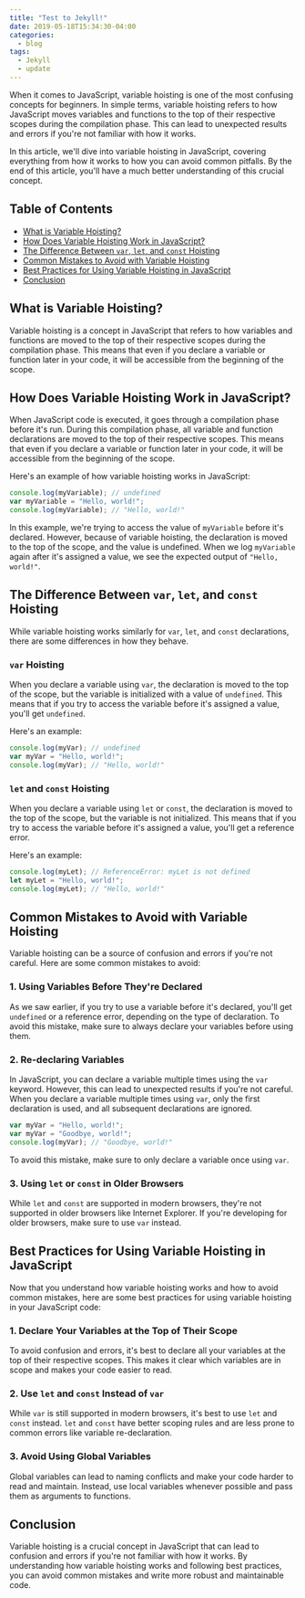 ```yaml
---
title: "Test to Jekyll!"
date: 2019-05-18T15:34:30-04:00
categories:
  - blog
tags:
  - Jekyll
  - update
---
```


When it comes to JavaScript, variable hoisting is one of the most confusing concepts for beginners. In simple terms, variable hoisting refers to how JavaScript moves variables and functions to the top of their respective scopes during the compilation phase. This can lead to unexpected results and errors if you're not familiar with how it works.

In this article, we'll dive into variable hoisting in JavaScript, covering everything from how it works to how you can avoid common pitfalls. By the end of this article, you'll have a much better understanding of this crucial concept.

## Table of Contents
- [What is Variable Hoisting?](#what-is-variable-hoisting)
- [How Does Variable Hoisting Work in JavaScript?](#how-does-variable-hoisting-work-in-javascript)
- [The Difference Between `var`, `let`, and `const` Hoisting](#the-difference-between-var-let-and-const-hoisting)
- [Common Mistakes to Avoid with Variable Hoisting](#common-mistakes-to-avoid-with-variable-hoisting)
- [Best Practices for Using Variable Hoisting in JavaScript](#best-practices-for-using-variable-hoisting-in-javascript)
- [Conclusion](#conclusion)

## What is Variable Hoisting?

Variable hoisting is a concept in JavaScript that refers to how variables and functions are moved to the top of their respective scopes during the compilation phase. This means that even if you declare a variable or function later in your code, it will be accessible from the beginning of the scope.

## How Does Variable Hoisting Work in JavaScript?

When JavaScript code is executed, it goes through a compilation phase before it's run. During this compilation phase, all variable and function declarations are moved to the top of their respective scopes. This means that even if you declare a variable or function later in your code, it will be accessible from the beginning of the scope.

Here's an example of how variable hoisting works in JavaScript:

```javascript
console.log(myVariable); // undefined
var myVariable = "Hello, world!";
console.log(myVariable); // "Hello, world!"
```

In this example, we're trying to access the value of `myVariable` before it's declared. However, because of variable hoisting, the declaration is moved to the top of the scope, and the value is undefined. When we log `myVariable` again after it's assigned a value, we see the expected output of `"Hello, world!"`.

## The Difference Between `var`, `let`, and `const` Hoisting

While variable hoisting works similarly for `var`, `let`, and `const` declarations, there are some differences in how they behave.

### `var` Hoisting

When you declare a variable using `var`, the declaration is moved to the top of the scope, but the variable is initialized with a value of `undefined`. This means that if you try to access the variable before it's assigned a value, you'll get `undefined`.

Here's an example:

```javascript
console.log(myVar); // undefined
var myVar = "Hello, world!";
console.log(myVar); // "Hello, world!"
```

### `let` and `const` Hoisting

When you declare a variable using `let` or `const`, the declaration is moved to the top of the scope, but the variable is not initialized. This means that if you try to access the variable before it's assigned a value, you'll get a reference error.

Here's an example:

```javascript
console.log(myLet); // ReferenceError: myLet is not defined
let myLet = "Hello, world!";
console.log(myLet); // "Hello, world!"
```

## Common Mistakes to Avoid with Variable Hoisting

Variable hoisting can be a source of confusion and errors if you're not careful. Here are some common mistakes to avoid:

### 1. Using Variables Before They're Declared

As we saw earlier, if you try to use a variable before it's declared, you'll get `undefined` or a reference error, depending on the type of declaration. To avoid this mistake, make sure to always declare your variables before using them.

### 2. Re-declaring Variables

In JavaScript, you can declare a variable multiple times using the `var` keyword. However, this can lead to unexpected results if you're not careful. When you declare a variable multiple times using `var`, only the first declaration is used, and all subsequent declarations are ignored.

```javascript
var myVar = "Hello, world!";
var myVar = "Goodbye, world!";
console.log(myVar); // "Goodbye, world!"
```

To avoid this mistake, make sure to only declare a variable once using `var`.
### 3. Using `let` or `const` in Older Browsers

While `let` and `const` are supported in modern browsers, they're not supported in older browsers like Internet Explorer. If you're developing for older browsers, make sure to use `var` instead.

## Best Practices for Using Variable Hoisting in JavaScript

Now that you understand how variable hoisting works and how to avoid common mistakes, here are some best practices for using variable hoisting in your JavaScript code:

### 1. Declare Your Variables at the Top of Their Scope

To avoid confusion and errors, it's best to declare all your variables at the top of their respective scopes. This makes it clear which variables are in scope and makes your code easier to read.

### 2. Use `let` and `const` Instead of `var`

While `var` is still supported in modern browsers, it's best to use `let` and `const` instead. `let` and `const` have better scoping rules and are less prone to common errors like variable re-declaration.

### 3. Avoid Using Global Variables

Global variables can lead to naming conflicts and make your code harder to read and maintain. Instead, use local variables whenever possible and pass them as arguments to functions.

## Conclusion

Variable hoisting is a crucial concept in JavaScript that can lead to confusion and errors if you're not familiar with how it works. By understanding how variable hoisting works and following best practices, you can avoid common mistakes and write more robust and maintainable code.